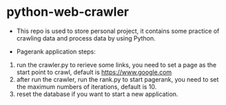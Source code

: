 # python-web-crawler

 -  This repo is used to store personal project, it contains some practice of crawling data and process data by using Python.

 -  Pagerank application steps:
 1. run the crawler.py to rerieve some links, you need to set a page as the start point to crawl, default is https://www.google.com
 2. after run the crawler, run the rank.py to start pagerank, you need to set the maximum numbers of iterations, default is 10.
 3. reset the database if you want to start a new application.
